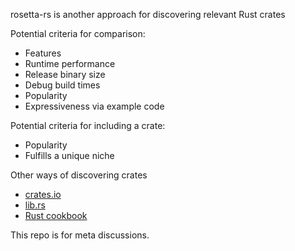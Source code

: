 rosetta-rs is another approach for discovering relevant Rust crates

Potential criteria for comparison:
- Features
- Runtime performance
- Release binary size
- Debug build times
- Popularity
- Expressiveness via example code

Potential criteria for including a crate:
- Popularity
- Fulfills a unique niche

Other ways of discovering crates
- [crates.io](https://crates.io/)
- [lib.rs](https://lib.rs/)
- [Rust cookbook](https://rust-lang-nursery.github.io/rust-cookbook/intro.html)

This repo is for meta discussions.
